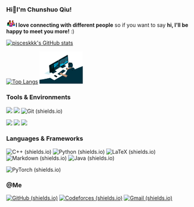 ### Hi👋I'm Chunshuo Qiu!

<img src="./assets/people.gif" width=5% />**I love connecting with different people** so if you want to say **hi, I'll be happy to meet you more!** :)

[![pisceskkk's GitHub stats](https://github-readme-stats.vercel.app/api?username=pisceskkk)](https://github.com/anuraghazra/github-readme-stats)

[![Top Langs](https://github-readme-stats.vercel.app/api/top-langs/?username=pisceskkk&layout=compact)](https://github.com/anuraghazra/github-readme-stats) <img src="./assets/code.gif" width=23% /> 

### Tools & Environments

![](https://img.shields.io/badge/-VS%20Code-%23007ACC?logo=visualstudiocode) ![](https://img.shields.io/badge/-Vim-%23019733?logo=Vim) ![Git (shields.io)](https://img.shields.io/badge/-Git-%23F05032?logo=Git) 

![](https://img.shields.io/badge/-Windows-%230078D6?logo=Windows) ![](https://img.shields.io/badge/-Ubuntu-%23E95420?logo=Ubuntu) ![](https://img.shields.io/badge/-Arch%20Linux-%231793D1?logo=archlinux) 

### Languages & Frameworks

![C++ (shields.io)](https://img.shields.io/badge/-C%2B%2B-%2300599C?logo=cplusplus) ![Python (shields.io)](https://img.shields.io/badge/-Python-%233776AB?logo=python) ![LaTeX (shields.io)](https://img.shields.io/badge/-LaTeX-%23008080?logo=LaTeX)  ![Markdown (shields.io)](https://img.shields.io/badge/-Markdown-%23000000?logo=markdown) ![Java (shields.io)](https://img.shields.io/badge/-Java-%23007396?logo=Java) 

![PyTorch (shields.io)](https://img.shields.io/badge/-PyTorch-%23EE4C2C?logo=PyTorch) 

### @Me

[![GitHub (shields.io)](https://img.shields.io/badge/-GitHub-%23181717?logo=GitHub)](https://github.com/pisceskkk) [![Codeforces (shields.io)](https://img.shields.io/badge/-Codeforces-%231F8ACB?logo=Codeforces)](https://codeforces.com/profile/pisceskkk) [![Gmail (shields.io)](https://img.shields.io/badge/-Gmail-%23EA4335?logo=Gmail)](mailto://chunshuoq@gmail.com)

